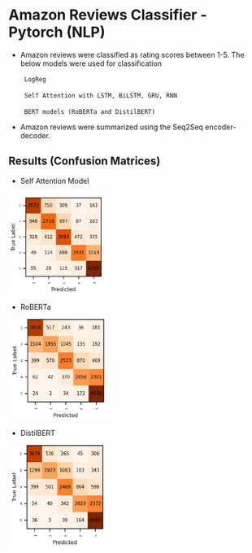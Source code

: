 # Amazon Reviews Classifier - Pytorch (NLP)

- Amazon reviews were classified as rating scores between 1-5.
    The below models were used for classification
  
       LogReg
  
       Self Attention with LSTM, BiLSTM, GRU, RNN
  
       BERT models (RoBERTa and DistilBERT)

- Amazon reviews were summarized using the Seq2Seq encoder-decoder.
  
  
  
  
## Results (Confusion Matrices)
  
  
  - Self Attention Model
  
  
  <img src="confself.PNG" width="200" height="200"/>


  
  - RoBERTa 
  
  
  <img src="roberta.PNG" width="200" height="200"/>

  
  
  - DistilBERT
  
  
   <img src="distilbert.PNG" width="200" height="200"/>

  
  

  
  
